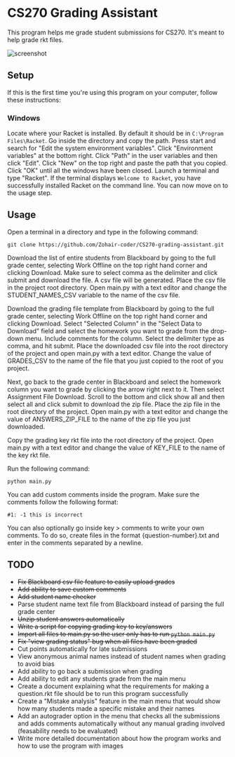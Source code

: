 # CS270 Grading Assistant

This program helps me grade student submissions for CS270. It's meant to help grade rkt files.

![screenshot](https://i.ibb.co/HY6cXLt/image.png)

## Setup

If this is the first time you're using this program on your computer, follow these instructions:

### Windows
Locate where your Racket is installed. By default it should be in `C:\Program Files\Racket`.
Go inside the directory and copy the path.
Press start and search for "Edit the system environment variables".
Click "Environment variables" at the bottom right.
Click "Path" in the user variables and then click "Edit".
Click "New" on the top right and paste the path that you copied.
Click "OK" until all the windows have been closed.
Launch a terminal and type "Racket".
If the terminal displays `Welcome to Racket`, you have successfully installed Racket on the command line. You can now move on to the usage step.

## Usage

Open a terminal in a directory and type in the following command:
```
git clone https://github.com/Zohair-coder/CS270-grading-assistant.git
```
Download the list of entire students from Blackboard by going to the full grade center, selecting Work Offline on the top right hand corner and clicking Download. Make sure to select comma as the delimiter and click submit and download the file. A csv file will be generated. Place the csv file in the project root directory. Open main.py with a text editor and change the STUDENT_NAMES_CSV variable to the name of the csv file.

Download the grading file template from Blackboard by going to the full grade center, selecting Work Offline on the top right hand corner and clicking Download. Select "Selected Column" in the "Select Data to Download" field and select the homework you want to grade from the drop-down menu. Include comments for the column. Select the delimiter type as comma, and hit submit. Place the downloaded csv file into the root directory of the project and open main.py with a text editor. Change the value of GRADES_CSV to the name of the file that you just copied to the root of you project.

Next, go back to the grade center in Blackboard and select the homework column you want to grade by clicking the arrow right next to it. Then select Assignment File Download. Scroll to the bottom and click show all and then select all and click submit to download the zip file. Place the zip file in the root directory of the project. Open main.py with a text editor and change the value of ANSWERS_ZIP_FILE to the name of the zip file you just downloaded.

Copy the grading key rkt file into the root directory of the project. Open main.py with a text editor and change the value of KEY_FILE to the name of the key rkt file.

Run the following command:
```
python main.py
```

You can add custom comments inside the program. Make sure the comments follow the following format:
```
#1: -1 this is incorrect
```
You can also optionally go inside key > comments to write your own comments. To do so, create files in the format {question-number}.txt and enter in the comments separated by a newline.

## TODO

* ~~Fix Blackboard csv file feature to easily upload grades~~
* ~~Add ability to save custom comments~~
* ~~Add student name checker~~
* Parse student name text file from Blackboard instead of parsing the full grade center
* ~~Unzip student answers automatically~~
* ~~Write a script for copying grading key to key/answers~~
* ~~Import all files to main.py so the user only has to run `python main.py`~~
* ~~Fix "view grading status" bug when all files have been graded~~
* Cut points automatically for late submissions
* View anonymous animal names instead of student names when grading to avoid bias
* Add ability to go back a submission when grading
* Add ability to edit any students grade from the main menu
* Create a document explaining what the requirements for making a question.rkt file should be to run this program successfully
* Create a "Mistake analysis" feature in the main menu that would show how many students made a specific mistake and their names
* Add an autograder option in the menu that checks all the submissions and adds comments automatically without any manual grading involved (feasability needs to be evaluated)
* Write more detailed documentation about how the program works and how to use the program with images
